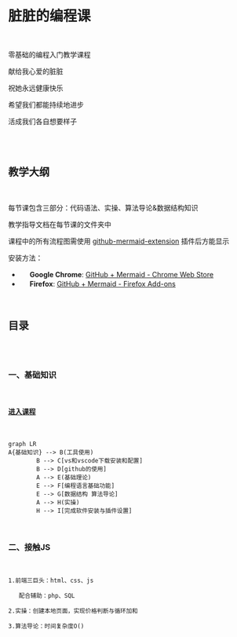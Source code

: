 # 脏脏的编程课

<br/>

零基础的编程入门教学课程

献给我心爱的脏脏

祝她永远健康快乐

希望我们都能持续地进步

活成我们各自想要样子

<br/>

<br/>

## 教学大纲

<br/>

每节课包含三部分：代码语法、实操、算法导论&数据结构知识

教学指导文档在每节课的文件夹中

课程中的所有流程图需使用 [github-mermaid-extension](https://github.com/BackMarket/github-mermaid-extension) 插件后方能显示

安装方法：

- <img height="16" src="https://github.com/BackMarket/github-mermaid-extension/raw/master/resources/icons/chrome.svg?sanitize=true"> **Google Chrome**: [GitHub + Mermaid - Chrome Web Store](https://chrome.google.com/webstore/detail/github-%20-mermaid/goiiopgdnkogdbjmncgedmgpoajilohe)
- <img height="16" src="https://github.com/BackMarket/github-mermaid-extension/raw/master/resources/icons/firefox.svg?sanitize=true"> **Firefox**: [GitHub + Mermaid - Firefox Add-ons](https://addons.mozilla.org/en-GB/firefox/addon/github-mermaid/)

<br/>

## 目录

<br/>

<br/>

### 一、基础知识

<br/>

#### [进入课程](https://github.com/AngleOldPig/ZangZang-s-Coding-Course/blob/master/1.%20%E5%9F%BA%E7%A1%80%E7%9F%A5%E8%AF%86/基础知识.md)

<br/>

```mermaid
graph LR
A{基础知识} --> B(工具使用)
        B --> C[vs和vscode下载安装和配置]
        B --> D[github的使用]
        A --> E(基础理论)
        E --> F[编程语言基础功能]
        E --> G[数据结构 算法导论]
        A --> H(实操)
        H --> I[完成软件安装与插件设置]
```

<br/>

### 二、接触JS

<br/>

    1.前端三巨头：html、css、js

       配合辅助：php、SQL

    2.实操：创建本地页面，实现价格判断与循环加和

    3.算法导论：时间复杂度O()